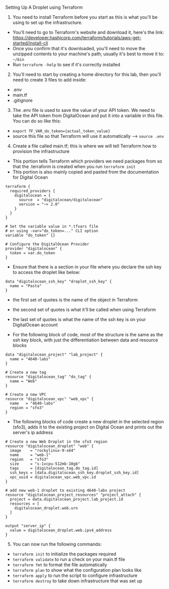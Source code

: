 Setting Up A Droplet using Terraform

1) You need to install Terraform before you start as this is what you'll be using to set up the infrastructure.

- You'll need to go to Terraform's website and download it, here's the link: https://developer.hashicorp.com/terraform/tutorials/aws-get-started/install-cli
- Once you confirm that it's downloaded, you'll need to move the unzipped contents to your machine's path; usually it's best to move it to: ```~/bin```
- Run ```terraform -help``` to see if it's correctly installed

2) You'll need to start by creating a home directory for this lab, then you'll need to create 3 files to add inside:
- .env
- main.tf
- .gitignore

3) The .env file is used to save the value of your API token. We need to take the API token from DigitalOcean and put it into a variable in this file. You can do so like this:
- ```export TF_VAR_do_token={actual_token_value}```
- source this file so that Terraform will use it automatically --> ```source .env```

4) Create a file called main.tf; this is where we will tell Terraform how to provision the infrastructure

- This portion tells Terraform which providers we need packages from so that the .terraform is created when you run ``` terraform init ```
- This portion is also mainly copied and pasted from the documentation for Digital Ocean

```
terraform {
  required_providers {
    digitalocean = {
      source  = "digitalocean/digitalocean"
      version = "~> 2.0"
    }
  }
}

# Set the variable value in *.tfvars file
# or using -var="do_token=..." CLI option
variable "do_token" {}

# Configure the DigitalOcean Provider
provider "digitalocean" {
  token = var.do_token
}

```

 - Ensure that there is a section in your file where you declare the ssh key to access the droplet like below:

```
data "digitalocean_ssh_key" "droplet_ssh_key" {
  name = "Pasta"
}
```
 - the first set of quotes is the name of the object in Terraform
 - the second set of quotes is what it'll be called when using Terraform
 - the last set of quotes is what the name of the ssh key is on your DigitalOcean account

- For the following block of code, most of the structure is the same as the ssh key block, with just the differentiation between data and resource blocks

```
data "digitalocean_project" "lab_project" {
  name = "4640-labs"
}

# Create a new tag
resource "digitalocean_tag" "do_tag" {
  name = "Web"
}

# Create a new VPC
resource "digitalocean_vpc" "web_vpc" {
  name   = "4640-labs"
  region = "sfo3"
}
```
- The following blocks of code create a new droplet in the selected region (sfo3), adds it to the existing project on Digital Ocean and prints out the server's ip address

```
# Create a new Web Droplet in the sfo3 region
resource "digitalocean_droplet" "web" {
  image    = "rockylinux-9-x64"
  name     = "web-1"
  region   = "sfo3"
  size     = "s-1vcpu-512mb-10gb"
  tags     = [digitalocean_tag.do_tag.id]
  ssh_keys = [data.digitalocean_ssh_key.droplet_ssh_key.id]
  vpc_uuid = digitalocean_vpc.web_vpc.id
}

# add new web-1 droplet to existing 4640-labs project
resource "digitalocean_project_resources" "project_attach" {
  project = data.digitalocean_project.lab_project.id
  resources = [
    digitalocean_droplet.web.urn
  ]
}

output "server_ip" {
  value = digitalocean_droplet.web.ipv4_address
}
```
5) You can now run the following commands:

- ``` terraform init ``` to initialize the packages required
- ``` terraform validate ``` to run a check on your main.tf file
- ``` terraform fmt ``` to format the file automatically
- ``` terraform plan ``` to show what the configuration plan looks like
- ``` terraform apply ``` to run the script to configure infrastructure
- ``` terraform destroy ``` to take down infrastructure that was set up